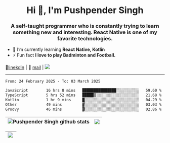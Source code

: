 <h1 align="center">Hi 👋, I'm Pushpender Singh</h1>
<h3 align="center">A self-taught programmer who is constantly trying to learn something new and interesting. React Native is one of my favorite technologies.</h3>

- 🌱 I’m currently learning **React Native, Kotlin**
- ⚡ Fun fact **I love to play Badminton and Football.**

👔[linekdin](https://www.linkedin.com/in/pushpender-singh-240061202/) | 📧 [mail](mailto:pushpendersingh694@gmail.com) | 
<a href="https://github.com/pushpender-singh-ap/pushpender-singh-ap">
    <img src="https://komarev.com/ghpvc/?username=pushpender-singh-ap&style=for-the-badge">
</a>


---

<!--START_SECTION:waka-->

```txt
From: 24 February 2025 - To: 03 March 2025

JavaScript        16 hrs 8 mins   ███████████████░░░░░░░░░░   59.60 %
TypeScript        5 hrs 52 mins   █████▒░░░░░░░░░░░░░░░░░░░   21.68 %
Kotlin            1 hr 9 mins     █░░░░░░░░░░░░░░░░░░░░░░░░   04.29 %
Other             49 mins         ▓░░░░░░░░░░░░░░░░░░░░░░░░   03.03 %
Groovy            46 mins         ▓░░░░░░░░░░░░░░░░░░░░░░░░   02.86 %
```

<!--END_SECTION:waka-->


| <a><img align="center" src="https://github-readme-stats-iota-ecru-15.vercel.app/api?username=pushpender-singh-ap&show_icons=true&include_all_commits=true&theme=buefy&hide_border=true" alt="Pushpender Singh github stats" /></a> | <a><img align="center" src="https://github-readme-stats-iota-ecru-15.vercel.app/api/top-langs/?username=pushpender-singh-ap&layout=compact&theme=buefy&hide_border=true" /></a> |
| ------------- | ------------- |

| <a> <img align="left" src="https://github-readme-streak-stats.herokuapp.com/?user=pushpender-singh-ap" /></br> </a> |
| ------------- |
